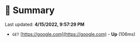 # 📖 Summary
Last updated: **4/15/2022, 9:57:29 PM**

- `GET` [https://google.com](https://google.com) - **Up** (106ms)
